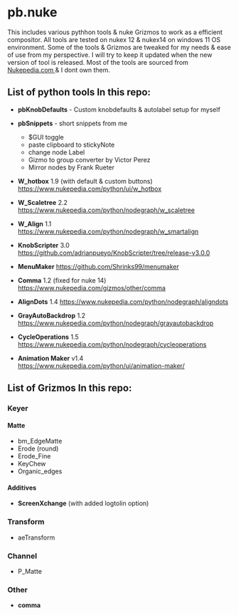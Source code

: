 # pb.nuke
This includes various pythhon tools & nuke Grizmos to work as a efficient compositor.
All tools are tested on nukex 12 & nukex14 on windows 11 OS environment.
Some of the tools & Grizmos are tweaked for my needs & ease of use from my perspective.
I will try to keep it updated when the new version of tool is released.
Most of the tools are sourced from [Nukepedia.com ](https://www.nukepedia.com/) & I dont own them.


## List of python tools In this repo:
- **pbKnobDefaults** - Custom knobdefaults & autolabel setup for myself
- **pbSnippets** - short snippets from me
  - $GUI toggle
  - paste clipboard to stickyNote
  - change node Label
  - Gizmo to group converter by Victor Perez
  - Mirror nodes by Frank Rueter

- **W_hotbox** 1.9 (with default & custom buttons) https://www.nukepedia.com/python/ui/w_hotbox
- **W_Scaletree** 2.2 https://www.nukepedia.com/python/nodegraph/w_scaletree
- **W_Align** 1.1 https://www.nukepedia.com/python/nodegraph/w_smartalign
- **KnobScripter** 3.0 https://github.com/adrianpueyo/KnobScripter/tree/release-v3.0.0
- **MenuMaker** https://github.com/Shrinks99/menumaker
- **Comma** 1.2 (fixed for nuke 14) https://www.nukepedia.com/gizmos/other/comma
- **AlignDots** 1.4 https://www.nukepedia.com/python/nodegraph/aligndots
- **GrayAutoBackdrop** 1.2 https://www.nukepedia.com/python/nodegraph/grayautobackdrop
- **CycleOperations** 1.5 https://www.nukepedia.com/python/nodegraph/cycleoperations
- **Animation Maker** v1.4 https://www.nukepedia.com/python/ui/animation-maker/

## List of Grizmos In this repo:
### Keyer
#### Matte
- bm_EdgeMatte
- Erode (round)
- Erode_Fine
- KeyChew
- Organic_edges
#### Additives
- **ScreenXchange** (with added logtolin option)
### Transform
- aeTransform
### Channel
- P_Matte



### Other
- **comma** 



